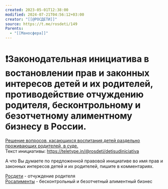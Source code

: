 ```yaml
---
created: 2023-05-01T12:38:00
modified: 2024-07-21T04:56:12+03:00
creator: "[[@РОСДЕТИ]]"
source: https://t.me/rosdeti/149
Parents:
  - "[[Маносфера]]"
---
```


# ❗️**Законодательная инициатива в востановлении прав и законных интересов детей и их родителей, противодействие отчуждению родителя, бесконтрольному и безотчетному алиментному бизнесу в России.**

<u>Решение вопросов, касающихся воспитания детей раздельно проживающих родителей, в суде.</u>  
Текст инициативы: https://teletype.in/@rosdeti/detisudiniciativa

А что Вы думаете по предложенной правовой инициативе во имя прав и законных интересов детей и их родителей, пишите в комментариях.

[Росдети](http://t.me/rosdeti) - отчуждение родителя  
[Росалименты](http://t.me/rosalimenti) - бесконтрольный и безотчетный алиментный бизнес
